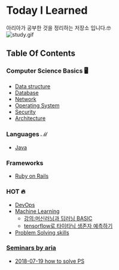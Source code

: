 # Today I Learned
아리아가 공부한 것을 정리하는 저장소 입니다.🤓<br/>
![study.gif](https://i.gifer.com/YK7e.gif)
<br/>

## Table Of Contents
### Computer Science Basics 🖥
- [Data structure](https://github.com/aria-grande/TIL/tree/master/DataStructure)
- [Database](https://github.com/aria-grande/TIL/tree/master/DB)
- [Network](https://github.com/aria-grande/TIL/tree/master/Network)
- [Operating System](https://github.com/aria-grande/TIL/tree/master/OS)
- [Security](https://github.com/aria-grande/TIL/tree/master/Security)
- [Architecture](/architecture)
### Languages ℳ
- [Java](https://github.com/aria-grande/TIL/tree/master/Java)

### Frameworks
- [Ruby on Rails](https://github.com/aria-grande/TIL/tree/master/Rails)

### HOT 🔥
- [DevOps](https://github.com/aria-grande/TIL/tree/master/DevOps)
- [Machine Learning](https://github.com/aria-grande/TIL/tree/master/ML)
  - [강의:머신러닝과 딥러닝 BASIC](https://github.com/aria-grande/TIL/tree/master/ML/ML_DL_BASIC)
  - [tensorflow로 타이타닉 생존자 예측하기](https://github.com/aria-grande/TIL/tree/master/ML/KaggleTitanic)
- [Problem Solving skills](https://github.com/aria-grande/TIL/tree/master/PS)

### [Seminars by aria](https://github.com/aria-grande/TIL/tree/master/Seminars)
- [2018-07-19 how to solve PS](https://github.com/aria-grande/TIL/blob/master/Seminars/2018_07_19_how_to_solve_PS.key)
